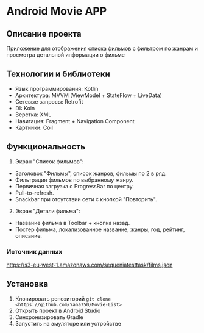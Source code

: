 # Android Movie APP
## Описание проекта
Приложение для отображения списка фильмов с фильтром по жанрам и просмотра детальной информации о фильме
## Технологии и библиотеки
- Язык программирования: Kotlin
- Архитектура: MVVM (ViewModel + StateFlow + LiveData)
- Сетевые запросы: Retrofit 
- DI: Koin
- Верстка: XML
- Навигация: Fragment + Navigation Component
- Картинки: Coil
## Функциональность
1. Экран "Список фильмов":
- Заголовок "Фильмы", список жанров, фильмы по 2 в ряд.
- Фильтрация фильмов по выбранному жанру.
- Первичная загрузка с ProgressBar по центру.
- Pull-to-refresh.
- Snackbar при отсутствии сети с кнопкой "Повторить".
2. Экран "Детали фильма":
- Название фильма в Toolbar + кнопка назад.
- Постер фильма, локализованное название, жанры, год, рейтинг, описание.
### Источник данных
https://s3-eu-west-1.amazonaws.com/sequeniatesttask/films.json
## Установка
1. Клонировать репозиторий
`git clone <https://github.com/Yana750/Movie-List>`
2. Открыть проект в Android Studio
3. Синхронизировать Gradle
4. Запустить на эмуляторе или устройстве